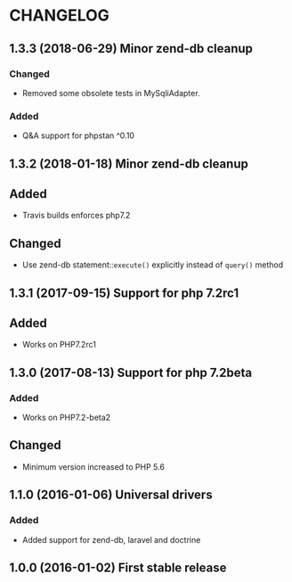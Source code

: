 # CHANGELOG


## 1.3.3 (2018-06-29) Minor zend-db cleanup

### Changed

- Removed some obsolete tests in MySqliAdapter.

### Added

- Q&A support for phpstan ^0.10

## 1.3.2 (2018-01-18) Minor zend-db cleanup

## Added

- Travis builds enforces php7.2

## Changed

- Use zend-db statement::`execute()` explicitly instead of `query()` method

## 1.3.1 (2017-09-15) Support for php 7.2rc1

## Added

- Works on PHP7.2rc1

## 1.3.0 (2017-08-13) Support for php 7.2beta

### Added

- Works on PHP7.2-beta2

## Changed 

- Minimum version increased to PHP 5.6

## 1.1.0 (2016-01-06) Universal drivers

### Added

- Added support for zend-db, laravel and doctrine

## 1.0.0 (2016-01-02) First stable release

